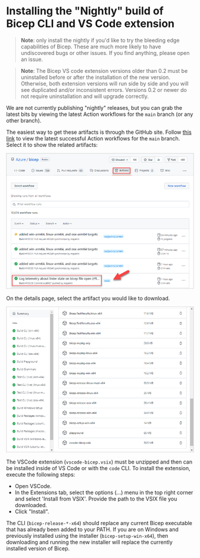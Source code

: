 # Installing the "Nightly" build of Bicep CLI and VS Code extension

>**Note**: only install the nightly if you'd like to try the bleeding edge capabilities of Bicep. These are much more likely to have undiscovered bugs or other issues. If you find anything, please open an issue.

>**Note**: The Bicep VS code extension versions older than 0.2 must be uninstalled before or after the installation of the new version. Otherwise, both extension versions will run side by side and you will see duplicated and/or inconsistent errors. Versions 0.2 or newer do not require uninstallation and will upgrade correctly.

We are not currently publishing "nightly" releases, but you can grab the latest bits by viewing the latest Action workflows for the `main` branch (or any other branch).

The easiest way to get these artifacts is through the GitHub site. Follow [this link](https://github.com/Azure/bicep/actions/workflows/build.yml?query=branch%3Amain+is%3Asuccess) to view the latest successful Action workflows for the `main` branch. Select it to show the related artifacts:

![](./images/bicep-select-action.PNG)

On the details page, select the artifact you would like to download.

![](./images/bicep-select-artifact.png)

The VSCode extension (`vscode-bicep.vsix`) must be unzipped and then can be installed inside of VS Code or with the `code` CLI. To install the extension, execute the following steps:
- Open VSCode.
- In the Extensions tab, select the options (...) menu in the top right corner and select 'Install from VSIX'. Provide the path to the VSIX file you downloaded.
- Click "Install".

The CLI (`bicep-release-*-x64`) should replace any current Bicep executable that has already been added to your PATH. If you are on Windows and previously installed using the installer (`bicep-setup-win-x64`), then downloading and running the new installer will replace the currently installed version of Bicep.
